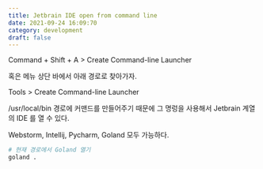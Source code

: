 ```yaml
---
title: Jetbrain IDE open from command line
date: 2021-09-24 16:09:70
category: development
draft: false
---
```


Command + Shift + A > Create Command-line Launcher

혹은 메뉴 상단 바에서 아래 경로로 찾아가자.

Tools > Create Command-line Launcher

/usr/local/bin 경로에 커맨드를 만들어주기 때문에 그 명렁을 사용해서 Jetbrain 계열의 IDE 를 열 수 있다.

Webstorm, Intellij, Pycharm, Goland 모두 가능하다.

```bash
# 현재 경로에서 Goland 열기
goland .
```
